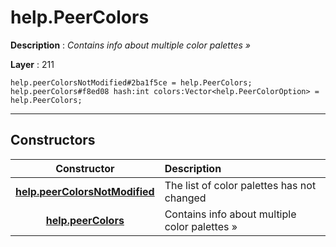 # help.PeerColors

**Description** : *Contains info about multiple color palettes »*

**Layer** : 211

```tl
help.peerColorsNotModified#2ba1f5ce = help.PeerColors;
help.peerColors#f8ed08 hash:int colors:Vector<help.PeerColorOption> = help.PeerColors;
```

---

## Constructors

| Constructor | Description |
| :---: | :--- |
| [**help.peerColorsNotModified**](constructor/help.peerColorsNotModified) | The list of color palettes has not changed |
| [**help.peerColors**](constructor/help.peerColors) | Contains info about multiple color palettes » |